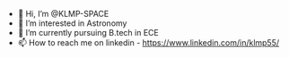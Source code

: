 - 👋 Hi, I’m @KLMP-SPACE
- 👀 I’m interested in Astronomy
- 🌱 I’m currently pursuing B.tech in ECE
- 📫 How to reach me on linkedin - https://www.linkedin.com/in/klmp55/

<!---
KLMP-SPACE/KLMP-SPACE is a ✨ special ✨ repository because its `README.md` (this file) appears on your GitHub profile.
You can click the Preview link to take a look at your changes.
--->
